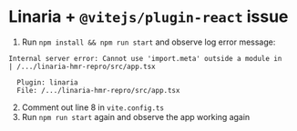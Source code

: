 # Linaria + `@vitejs/plugin-react` issue

1. Run `npm install && npm run start` and observe log error message:
```
Internal server error: Cannot use 'import.meta' outside a module in
| /.../linaria-hmr-repro/src/app.tsx

  Plugin: linaria
  File: /.../linaria-hmr-repro/src/app.tsx
```
2. Comment out line 8 in `vite.config.ts`
3. Run `npm run start` again and observe the app working again